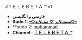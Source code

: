 #ＴＥＬＥＢＥＴＡ ™ v1

* **فارسی و انگلیسی**
* **Sudo 1: [•○مستـ↯ـر ♡ ممـ↯ـد○•](telegram.me/team_beta)**
* **sudo 2: [mohammad](telegram.me/Sazande_Sojer)
* **Channel : [ ＴＥＬＥＢＥＴＡ ™ ]( http://telegram.me/TELEBETA )**
